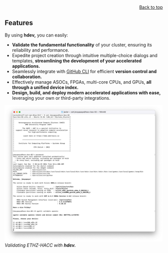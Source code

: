 <div id="readme" class="Box-body readme blob js-code-block-container">
<article class="markdown-body entry-content p-3 p-md-6" itemprop="text">
<p align="right">
<a href="https://github.com/fpgasystems/hdev?tab=readme-ov-file#--hacc-development">Back to top</a>
</p>

# Features

By using **hdev,** you can easily:

* **Validate the fundamental functionality** of your cluster, ensuring its reliability and performance.
* Expedite project creation through intuitive multiple-choice dialogs and templates, **streamlining the development of your accelerated applications.**
* Seamlessly integrate with [GitHub CLI](https://cli.github.com) for efficient **version control and collaboration.**
* Effectively manage ASOCs, FPGAs, multi-core CPUs, and GPUs, **all through a unified device index.**
* **Design, build, and deploy modern accelerated applications with ease,** leveraging your own or third-party integrations.
<!-- * **Transition between Vivado and Vitis workflows effortlessly,** eliminating the need for system reboots and enhancing your development agility. -->
<!-- * Explore model-based design principles with readily available ***out-of-the-box* examples.**
* **Simplify the creation of HIP/ROCm GPU applications** using the *hdev new-build-run hip* commands. -->

![Validating OpenNIC integration on ETHZ-HACC with hdev.](./images/features.png "Validating OpenNIC integration on ETHZ-HACC with hdev.")
*Validating ETHZ-HACC with **hdev.***

<!-- This should be consistent with features on the HACC repository -->
